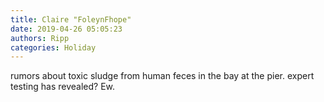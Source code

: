 ```yaml
---
title: Claire "FoleynFhope"
date: 2019-04-26 05:05:23
authors: Ripp
categories: Holiday
---
```


 rumors about toxic sludge from human feces in the bay at the pier. expert testing has revealed? Ew.